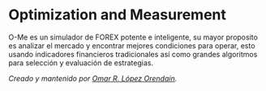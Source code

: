 Optimization and Measurement
================================
O-Me es un simulador de FOREX potente e inteligente, su mayor proposito es analizar el mercado y encontrar
mejores condiciones para operar, esto usando indicadores financieros tradicionales así como grandes algoritmos
para selección y evaluación de estrategias. 

*Creado y mantenido por [Omar R. López Orendain](https://twitter.com/omarloren).*
